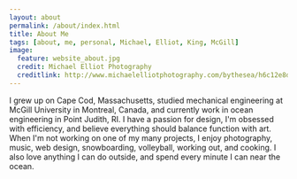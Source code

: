 ```yaml
---
layout: about
permalink: /about/index.html
title: About Me
tags: [about, me, personal, Michael, Elliot, King, McGill]
image:
  feature: website_about.jpg
  credit: Michael Elliot Photography
  creditlink: http://www.michaelelliotphotography.com/bythesea/h6c12e8d0#h6cf341a6
---
```


I grew up on Cape Cod, Massachusetts, studied mechanical engineering at McGill University in Montreal, Canada, and currently work in ocean engineering in Point Judith, RI.  I have a passion for design, I'm obsessed with efficiency, and believe everything should balance function with art.  When I'm not working on one of my many projects, I enjoy photography, music, web design, snowboarding, volleyball, working out, and cooking. I also love anything I can do outside, and spend every minute I can near the ocean. 
